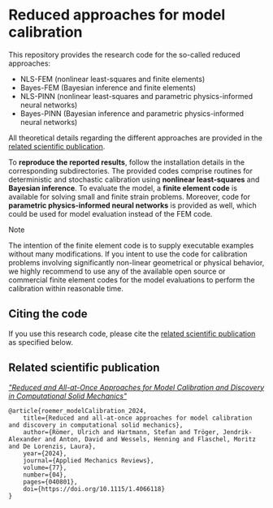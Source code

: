 # Reduced approaches for model calibration

This repository provides the research code for the so-called reduced approaches:
- NLS-FEM (nonlinear least-squares and finite elements)
- Bayes-FEM (Bayesian inference and finite elements)
- NLS-PINN (nonlinear least-squares and parametric physics-informed neural networks)
- Bayes-PINN (Bayesian inference and parametric physics-informed neural networks)

All theoretical details regarding the different approaches are provided in the [related scientific publication](#related-scientific-publication). 

To **reproduce the reported results**, follow the installation details in the corresponding subdirectories. The provided codes comprise routines for deterministic and stochastic calibration using **nonlinear least-squares** and **Bayesian inference**. To evaluate the model, a **finite element code** is available for solving small and finite strain problems. Moreover, code for **parametric physics-informed neural networks** is provided as well, which could be used for model evaluation instead of the FEM code.

> [!NOTE] 
> The intention of the finite element code is to supply executable examples without many modifications. If you intent to use the code for calibration problems involving significantly non-linear geometrical or physical behavior, we highly recommend to use any of the available open source or commercial finite element codes for the model evaluations to perform the calibration within reasonable time.

## Citing the code

If you use this research code, please cite the [related scientific publication](#related-scientific-publication) as specified below.

## Related scientific publication

[*"Reduced and All-at-Once Approaches for Model Calibration and Discovery in Computational Solid Mechanics"*](https://doi.org/10.1115/1.4066118)

```
@article{roemer_modelCalibration_2024,
    title={Reduced and all-at-once approaches for model calibration and discovery in computational solid mechanics},
    author={Römer, Ulrich and Hartmann, Stefan and Tröger, Jendrik-Alexander and Anton, David and Wessels, Henning and Flaschel, Moritz and De Lorenzis, Laura},
    year={2024},
    journal={Applied Mechanics Reviews},
    volume={77},
    number={04},
    pages={040801},
    doi={https://doi.org/10.1115/1.4066118}
}
```